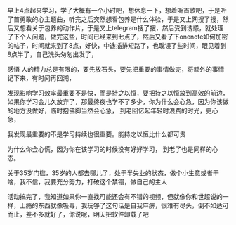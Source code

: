早上4点起来学习，学了大概有一个小时吧，想休息一下，想着听首歌吧，于是听了首勇敢的心主题曲，听完之后突然想看包养是什么体验，于是又上网搜了搜，然后又想看关于包养的动作片，于是又上telegram搜了搜，然后受到诱惑，就处理了下个人问题，做完这些，时间已经来到七点了，然后又看了下onenote如何加密的帖子，时间就来到了8点，好快，中途插排短路了，也耽误了些时间，眼见着到8点半了，自己洗头匆匆出发了，


感悟
人的精力总是有限的，要先放石头，要先把重要的事情做完，将额外的事情记下来，有时间再回溯，


发现影响学习效率最重要不是快，而是持之以恒，要把持之以恒放到高效的前边，如果你学习会儿久放弃了，那最终夜也学不了多少，你为什么会心急，因为你该做的地方没做好，临时抱佛脚当然会心急，
到老回忆起年轻时浪费的时光，更心急，
 
我发现最重要的不是学习持续也很重要。能持之以恒比什么都可贵
 
为什么你会心慌，因为你在该学习的时候没有好好学习，
到老了也是同样的心态。
 
 
关于35岁门槛，35岁的人都去哪儿了，处于半失业的状态，做个小生意或者干啥，我不信，我要充分努力，打破这个禁锢，做自己的主人


活动搞完了，我知道如果你一直找可能还会有不错的视频，但就像你和世超说的一样，上瘾的东西就像吸毒，我玩够了这句话是自我麻痹，很难有尽头，倒不如适可而止，差不多就好了，你说呢，明天把软件卸载了吧

